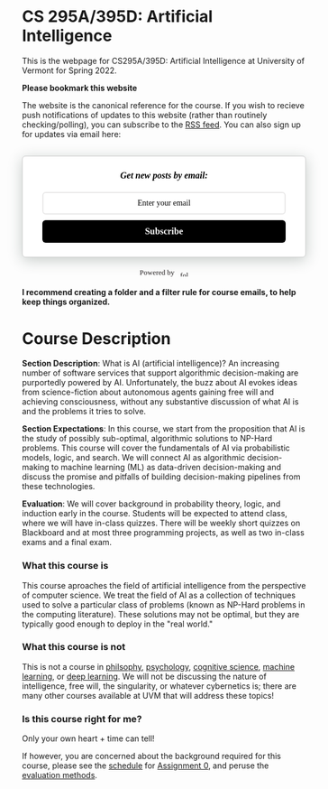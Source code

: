 # CS 295A/395D: Artificial Intelligence

This is the webpage for CS295A/395D: Artificial Intelligence at University of Vermont for Spring 2022. 

**Please bookmark this website** 

The website is the canonical reference for the course. If you wish to recieve push notifications of updates to this website (rather than routinely checking/polling), you can subscribe to the <a href="feed_rss.xml">RSS feed</a>. You can also sign up for updates via email here:


<style>@import url('https://fonts.googleapis.com/css?family=Montserrat:700');@import url('https://fonts.googleapis.com/css?family=Montserrat:400');
.followit--follow-form-container[attr-a][attr-b][attr-c][attr-d][attr-e][attr-f] .form-preview {
  display: flex !important;
  flex-direction: column !important;
  justify-content: center !important;
  margin-top: 30px !important;
  padding: clamp(17px, 5%, 40px) clamp(17px, 7%, 50px) !important;
  max-width: none !important;
  border-radius: 6px !important;
  box-shadow: 0 5px 25px rgba(34, 60, 47, 0.25) !important;
}
.followit--follow-form-container[attr-a][attr-b][attr-c][attr-d][attr-e][attr-f] .form-preview,
.followit--follow-form-container[attr-a][attr-b][attr-c][attr-d][attr-e][attr-f] .form-preview *{
  box-sizing: border-box !important;
}
.followit--follow-form-container[attr-a][attr-b][attr-c][attr-d][attr-e][attr-f] .form-preview .preview-heading {
  width: 100% !important;
}
.followit--follow-form-container[attr-a][attr-b][attr-c][attr-d][attr-e][attr-f] .form-preview .preview-heading h5{
  margin-top: 0 !important;
  margin-bottom: 0 !important;
}
.followit--follow-form-container[attr-a][attr-b][attr-c][attr-d][attr-e][attr-f] .form-preview .preview-input-field {
  margin-top: 20px !important;
  width: 100% !important;
}
.followit--follow-form-container[attr-a][attr-b][attr-c][attr-d][attr-e][attr-f] .form-preview .preview-input-field input {
  width: 100% !important;
  height: 40px !important;
  border-radius: 6px !important;
  border: 2px solid #e9e8e8 !important;
  background-color: #fff !important;
  outline: none !important;
}
.followit--follow-form-container[attr-a][attr-b][attr-c][attr-d][attr-e][attr-f] .form-preview .preview-input-field input {
  color: #000000 !important;
  font-family: "Montserrat" !important;
  font-size: 14px !important;
  font-weight: 400 !important;
  line-height: 20px !important;
  text-align: center !important;
}
.followit--follow-form-container[attr-a][attr-b][attr-c][attr-d][attr-e][attr-f] .form-preview .preview-input-field input::placeholder {
  color: #000000 !important;
  opacity: 1 !important;
}

.followit--follow-form-container[attr-a][attr-b][attr-c][attr-d][attr-e][attr-f] .form-preview .preview-input-field input:-ms-input-placeholder {
  color: #000000 !important;
}

.followit--follow-form-container[attr-a][attr-b][attr-c][attr-d][attr-e][attr-f] .form-preview .preview-input-field input::-ms-input-placeholder {
  color: #000000 !important;
}
.followit--follow-form-container[attr-a][attr-b][attr-c][attr-d][attr-e][attr-f] .form-preview .preview-submit-button {
  margin-top: 10px !important;
  width: 100% !important;
}
.followit--follow-form-container[attr-a][attr-b][attr-c][attr-d][attr-e][attr-f] .form-preview .preview-submit-button button {
  width: 100% !important;
  height: 40px !important;
  border: 0 !important;
  border-radius: 6px !important;
  line-height: 0px !important;
}
.followit--follow-form-container[attr-a][attr-b][attr-c][attr-d][attr-e][attr-f] .form-preview .preview-submit-button button:hover {
  cursor: pointer !important;
}
.followit--follow-form-container[attr-a][attr-b][attr-c][attr-d][attr-e][attr-f] .powered-by-line {
  color: #231f20 !important;
  font-family: "Montserrat" !important;
  font-size: 13px !important;
  font-weight: 400 !important;
  line-height: 25px !important;
  text-align: center !important;
  text-decoration: none !important;
  display: flex !important;
  width: 100% !important;
  justify-content: center !important;
  align-items: center !important;
  margin-top: 10px !important;
}
.followit--follow-form-container[attr-a][attr-b][attr-c][attr-d][attr-e][attr-f] .powered-by-line img {
  margin-left: 10px !important;
  height: 1.13em !important;
  max-height: 1.13em !important;
}
</style><div class="followit--follow-form-container" attr-a attr-b attr-c attr-d attr-e attr-f><form data-v-390679af="" action="https://api.follow.it/subscription-form/NE5md1Bndk9zZnFJcURMTXIxUVB1aVFCY2E5VnZ6ZG9YOG1LZTA4RlZaQUU1YWhvb1JRZUFrcjYveWd1WVVZLzRFc0lqanRGZnJFcmNnOHFncHkxaWxZQmtSWjl6eWJubHlMMTU1VHFabm9FU09ka2pUaVRIb0kxZVFwUkV3NXN8NGZJNXZaS2x1eFhMTlZPREZ3SW5BWjhpMHFnR3ZVNjBiWjBnUU93M1dOVT0=/8" method="post"><div data-v-390679af="" class="form-preview" style="background-color: rgb(255, 255, 255); border: 1px solid rgb(204, 204, 204); position: relative;"><div data-v-390679af="" class="preview-heading"><h5 data-v-390679af="" style="text-transform: none !important; font-family: Montserrat; font-weight: bold; color: rgb(0, 0, 0); font-size: 16px; text-align: center;">Get new posts by email:</h5></div> <div data-v-390679af="" class="preview-input-field"><input data-v-390679af="" type="email" name="email" required="required" placeholder="Enter your email" spellcheck="false" style="text-transform: none !important; font-family: Montserrat; font-weight: normal; color: rgb(0, 0, 0); font-size: 14px; text-align: center; background-color: rgb(255, 255, 255);"></div> <div data-v-390679af="" class="preview-submit-button"><button data-v-390679af="" type="submit" style="text-transform: none !important; font-family: Montserrat; font-weight: bold; color: rgb(255, 255, 255); font-size: 16px; text-align: center; background-color: rgb(0, 0, 0);">Subscribe</button></div></div></form><a href="https://follow.it" class="powered-by-line">Powered by <img src="https://follow.it/static/img/colored-logo.svg" alt="follow.it" height="17px"/></a></div>

__I recommend creating a folder and a filter rule for course emails, to help keep things organized.__

# Course Description

**Section Description**: What is AI (artificial intelligence)? An increasing number of software services that support algorithmic decision-making are purportedly powered by AI. Unfortunately, the buzz about AI evokes ideas from science-fiction about autonomous agents gaining free will and achieving consciousness, without any substantive discussion of what AI is and the problems it tries to solve.

**Section Expectations**: In this course, we start from the proposition that AI is the study of possibly sub-optimal, algorithmic solutions to NP-Hard problems. This course will cover the fundamentals of AI via probabilistic models, logic, and search. We will connect AI as algorithmic decision-making to machine learning (ML) as data-driven decision-making and discuss the promise and pitfalls of building decision-making pipelines from these technologies.

**Evaluation**: We will cover background in probability theory, logic, and induction early in the course. Students will be expected to attend class, where we will have in-class quizzes. There will be weekly short quizzes on Blackboard and at most three programming projects, as well as two in-class exams and a final exam.



### What this course is 

This course aproaches the field of artificial intelligence from the perspective of computer science. We treat the field of AI as a collection of techniques used to solve a particular class of problems (known as NP-Hard problems in the computing literature). These solutions may not be optimal, but they are typically good enough to deploy in the "real world."


### What this course is not

This is not a course in [philsophy](https://www.uvm.edu/courses/phil_111), [psychology](https://www.uvm.edu/courses/psys_111), [cognitive science](https://www.uvm.edu/courses/psys_312), [machine learning](https://catalogue.uvm.edu/undergraduate/courses/courselist/cs/), or [deep learning](https://catalogue.uvm.edu/graduate/computerscience/#courseinventory). We will not be discussing the nature of intelligence, free will, the singularity, or whatever cybernetics is; there are many other courses available at UVM that will address these topics!

### Is this course right for me?

Only your own heart + time can tell!

If however, you are concerned about the background required for this course, please see the [schedule](schedule.html) for [Assignment 0](), and peruse the [evaluation methods](syllabus.html#evaluation).